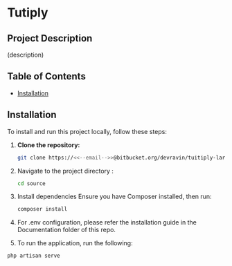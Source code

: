 # Tutiply

## Project Description

(description)

## Table of Contents

- [Installation](#installation)

## Installation

To install and run this project locally, follow these steps:

1. **Clone the repository:**

   ```bash
   git clone https://<<--email-->>@bitbucket.org/devravin/tuitiply-laravel.git

2. Navigate to the project directory :

   ```bash
   cd source

3. Install dependencies
   Ensure you have Composer installed, then run:

   ```bash
   composer install

4. For .env configuration, please refer the installation guide in the Documentation folder of this repo.

5. To run the application, run the following: 

 ```bash
php artisan serve
   
